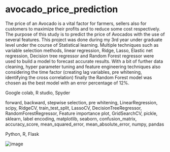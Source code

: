 # avocado_price_prediction

The price of an Avocado is a vital factor for farmers, sellers also for customers to maximize their profits and to reduce some cost respectively. The purpose of this study is to predict the price of Avocados with the use of several features. This project was done during my 3rd year under graduate level under the course of Statistical learning. Multiple techniques such as variable  selection methods, linear regression, Ridge, Lasso, Elastic net regression, Decision tree regressor and Random Forest regressor were used to build a model to forecast accurate results. With a bit of further data cleaning, hyper parameter tuning and feature engineering techniques also considering the time factor (creating lag variables, pre whitening, identifying the cross correlation) finally the Random Forest model was chosen as the best model with an error percentage of 12%. 

Google colab, R studio, Spyder

forward, backward, stepwise selection, pre whitening, LinearRegression, scipy, RidgeCV, train_test_split, LassoCV, DecisionTreeRegressor, RandomForestRegressor, Feature importance plot, GridSearchCV, pickle, sklearn, label encoding, matplotlib, seaborn, confusion_matrix, accuracy_score, mean_squared_error, mean_absolute_error, numpy, pandas

Python, R, Flask

![image](https://user-images.githubusercontent.com/86557599/205424646-a7815a39-09b1-4bbc-9d78-b9d0e16d3223.png)

